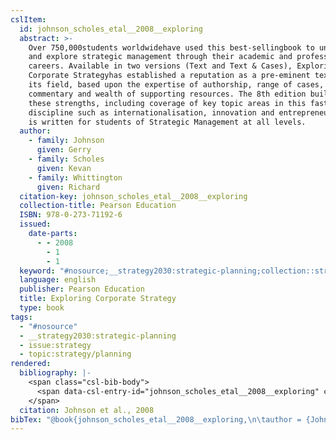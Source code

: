 ```yaml
---
cslItem:
  id: johnson_scholes_etal__2008__exploring
  abstract: >-
    Over 750,000students worldwidehave used this best-sellingbook to understand
    and explore strategic management through their academic and professional
    careers. Available in two versions (Text and Text & Cases), Exploring
    Corporate Strategyhas established a reputation as a pre-eminent textbook in
    its field, based upon the expertise of authorship, range of cases, depth of
    commentary and wealth of supporting resources. The 8th edition builds on
    these strengths, including coverage of key topic areas in this fast-moving
    discipline such as internationalisation, innovation and entrepreneurship. It
    is written for students of Strategic Management at all levels.
  author:
    - family: Johnson
      given: Gerry
    - family: Scholes
      given: Kevan
    - family: Whittington
      given: Richard
  citation-key: johnson_scholes_etal__2008__exploring
  collection-title: Pearson Education
  ISBN: 978-0-273-71192-6
  issued:
    date-parts:
      - - 2008
        - 1
        - 1
  keyword: "#nosource;__strategy2030:strategic-planning;collection::strategy::planning"
  language: english
  publisher: Pearson Education
  title: Exploring Corporate Strategy
  type: book
tags:
  - "#nosource"
  - __strategy2030:strategic-planning
  - issue:strategy
  - topic:strategy/planning
rendered:
  bibliography: |-
    <span class="csl-bib-body">
      <span data-csl-entry-id="johnson_scholes_etal__2008__exploring" class="csl-entry">Johnson, G., Scholes, K., &#38; Whittington, R. 2008. <i>Exploring Corporate Strategy</i>. Pearson Education.</span>
    </span>
  citation: Johnson et al., 2008
bibTex: "@book{johnson_scholes_etal__2008__exploring,\n\tauthor = {Johnson, Gerry and Scholes, Kevan and Whittington, Richard},\n\tseries = {Pearson {Education}},\n\tyear = {2008},\n\tmonth = {jan 1},\n\tpublisher = {Pearson Education},\n\ttitle = {Exploring {Corporate} {Strategy}},\n}\n\n"
---
```

